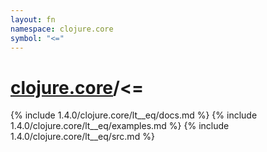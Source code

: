 ```yaml
---
layout: fn
namespace: clojure.core
symbol: "<="
---
```


# [clojure.core](../)/<=

{% include 1.4.0/clojure.core/lt__eq/docs.md %}
{% include 1.4.0/clojure.core/lt__eq/examples.md %}
{% include 1.4.0/clojure.core/lt__eq/src.md %}

